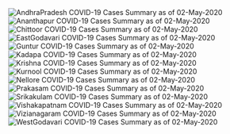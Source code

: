 
<img src="https://deepuhub.github.io/COVID-19/GraphsGenerated/02-May-2020/Last24Hrs_AndhraPradesh_02-May-2020.jpg" alt="AndhraPradesh COVID-19 Cases Summary as of 02-May-2020">
 <br>
<img src="https://deepuhub.github.io/COVID-19/GraphsGenerated/02-May-2020/Last24Hrs_Ananthapur_02-May-2020.jpg" alt="Ananthapur COVID-19 Cases Summary as of 02-May-2020">
 <br>
<img src="https://deepuhub.github.io/COVID-19/GraphsGenerated/02-May-2020/Last24Hrs_Chittoor_02-May-2020.jpg" alt="Chittoor COVID-19 Cases Summary as of 02-May-2020">
 <br>
<img src="https://deepuhub.github.io/COVID-19/GraphsGenerated/02-May-2020/Last24Hrs_EastGodavari_02-May-2020.jpg" alt="EastGodavari COVID-19 Cases Summary as of 02-May-2020">
 <br>
<img src="https://deepuhub.github.io/COVID-19/GraphsGenerated/02-May-2020/Last24Hrs_Guntur_02-May-2020.jpg" alt="Guntur COVID-19 Cases Summary as of 02-May-2020">
 <br>
<img src="https://deepuhub.github.io/COVID-19/GraphsGenerated/02-May-2020/Last24Hrs_Kadapa_02-May-2020.jpg" alt="Kadapa COVID-19 Cases Summary as of 02-May-2020">
 <br>
<img src="https://deepuhub.github.io/COVID-19/GraphsGenerated/02-May-2020/Last24Hrs_Krishna_02-May-2020.jpg" alt="Krishna COVID-19 Cases Summary as of 02-May-2020">
 <br>
<img src="https://deepuhub.github.io/COVID-19/GraphsGenerated/02-May-2020/Last24Hrs_Kurnool_02-May-2020.jpg" alt="Kurnool COVID-19 Cases Summary as of 02-May-2020">
 <br>
<img src="https://deepuhub.github.io/COVID-19/GraphsGenerated/02-May-2020/Last24Hrs_Nellore_02-May-2020.jpg" alt="Nellore COVID-19 Cases Summary as of 02-May-2020">
 <br>
<img src="https://deepuhub.github.io/COVID-19/GraphsGenerated/02-May-2020/Last24Hrs_Prakasam_02-May-2020.jpg" alt="Prakasam COVID-19 Cases Summary as of 02-May-2020">
 <br>
<img src="https://deepuhub.github.io/COVID-19/GraphsGenerated/02-May-2020/Last24Hrs_Srikakulam_02-May-2020.jpg" alt="Srikakulam COVID-19 Cases Summary as of 02-May-2020">
 <br>
<img src="https://deepuhub.github.io/COVID-19/GraphsGenerated/02-May-2020/Last24Hrs_Vishakapatnam_02-May-2020.jpg" alt="Vishakapatnam COVID-19 Cases Summary as of 02-May-2020">
 <br>
<img src="https://deepuhub.github.io/COVID-19/GraphsGenerated/02-May-2020/Last24Hrs_Vizianagaram_02-May-2020.jpg" alt="Vizianagaram COVID-19 Cases Summary as of 02-May-2020">
 <br>
<img src="https://deepuhub.github.io/COVID-19/GraphsGenerated/02-May-2020/Last24Hrs_WestGodavari_02-May-2020.jpg" alt="WestGodavari COVID-19 Cases Summary as of 02-May-2020">
 <br>

